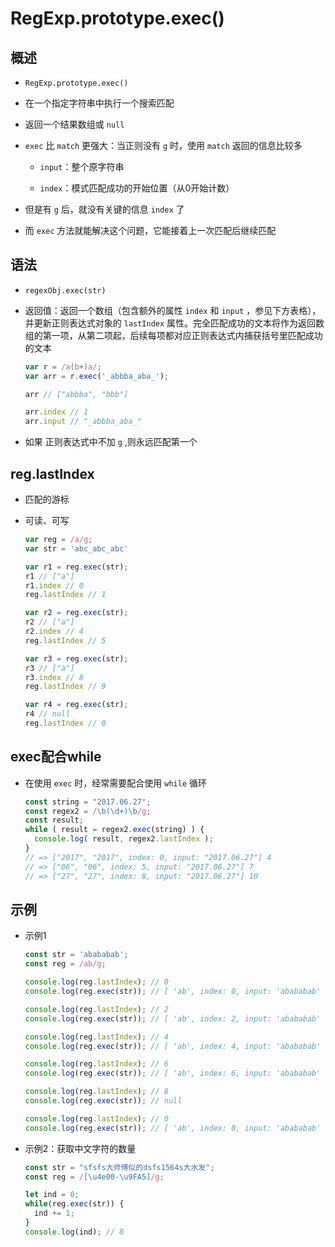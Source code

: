 # RegExp.prototype.exec()

## 概述

+ `RegExp.prototype.exec()`

+ 在一个指定字符串中执行一个搜索匹配

+ 返回一个结果数组或 `null`

+ `exec` 比 `match` 更强大：当正则没有 `g` 时，使用 `match` 返回的信息比较多

  + `input`：整个原字符串

  + `index`：模式匹配成功的开始位置（从0开始计数）

+ 但是有 `g` 后，就没有关键的信息 `index` 了

+ 而 `exec` 方法就能解决这个问题，它能接着上一次匹配后继续匹配

## 语法

+ `regexObj.exec(str)`

+ 返回值：返回一个数组（包含额外的属性 `index` 和 `input` ，参见下方表格），并更新正则表达式对象的 `lastIndex` 属性。完全匹配成功的文本将作为返回数组的第一项，从第二项起，后续每项都对应正则表达式内捕获括号里匹配成功的文本

  ```js
  var r = /a(b+)a/;
  var arr = r.exec('_abbba_aba_');

  arr // ["abbba", "bbb"]

  arr.index // 1
  arr.input // "_abbba_aba_"
  ```

+ 如果 正则表达式中不加 `g` ,则永远匹配第一个

## reg.lastIndex

+ 匹配的游标

+ 可读、可写

  ```js
  var reg = /a/g;
  var str = 'abc_abc_abc'

  var r1 = reg.exec(str);
  r1 // ["a"]
  r1.index // 0
  reg.lastIndex // 1

  var r2 = reg.exec(str);
  r2 // ["a"]
  r2.index // 4
  reg.lastIndex // 5

  var r3 = reg.exec(str);
  r3 // ["a"]
  r3.index // 8
  reg.lastIndex // 9

  var r4 = reg.exec(str);
  r4 // null
  reg.lastIndex // 0
  ```

## exec配合while

+ 在使用 `exec` 时，经常需要配合使用 `while` 循环

  ```js
  const string = "2017.06.27";
  const regex2 = /\b(\d+)\b/g;
  const result;
  while ( result = regex2.exec(string) ) {
    console.log( result, regex2.lastIndex );
  }
  // => ["2017", "2017", index: 0, input: "2017.06.27"] 4
  // => ["06", "06", index: 5, input: "2017.06.27"] 7
  // => ["27", "27", index: 8, input: "2017.06.27"] 10
  ```

## 示例

+ 示例1

  ```js
  const str = 'abababab';
  const reg = /ab/g;

  console.log(reg.lastIndex); // 0
  console.log(reg.exec(str)); // [ 'ab', index: 0, input: 'abababab' ]

  console.log(reg.lastIndex); // 2
  console.log(reg.exec(str)); // [ 'ab', index: 2, input: 'abababab' ]

  console.log(reg.lastIndex); // 4
  console.log(reg.exec(str)); // [ 'ab', index: 4, input: 'abababab' ]

  console.log(reg.lastIndex); // 6
  console.log(reg.exec(str)); // [ 'ab', index: 6, input: 'abababab' ]

  console.log(reg.lastIndex); // 8
  console.log(reg.exec(str)); // null

  console.log(reg.lastIndex); // 0
  console.log(reg.exec(str)); // [ 'ab', index: 0, input: 'abababab' ]
  ```

+ 示例2：获取中文字符的数量

  ```js
  const str = "sfsfs大师傅似的dsfs1564s大水发";
  const reg = /[\u4e00-\u9FA5]/g;

  let ind = 0;
  while(reg.exec(str)) {
    ind += 1;
  }
  console.log(ind); // 8
  ```
